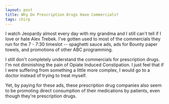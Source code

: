 ```yaml
---
layout: post
title: Why Do Prescription Drugs Have Commercials?
tags: chirp
---
```

I watch Jeopardy almost every day with my grandma and I still can't tell if I love or hate Alex Trebek. I've gotten used to most of the commercials they run for the 7 - 7:30 timeslot -- spaghetti sauce ads, ads for Bounty paper towels, and promotions of other ABC programming.

I still don't completely understand the commercials for prescription drugs. I'm not diminishing the pain of Opiate Induced Constipation. I just feel that if I were suffering from something a little more complex, I would go to a doctor instead of trying to treat myself. 

Yet, by paying for these ads, these prescription drug companies also seem to be promoting direct consumption of their medications by patients, even though they're prescription drugs. 


